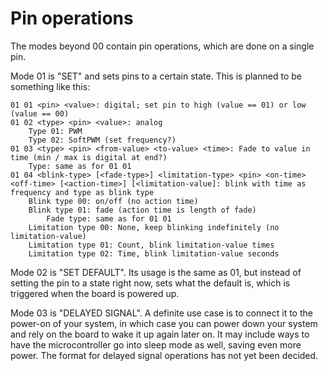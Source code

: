 
Pin operations
==============

The modes beyond 00 contain pin operations, which are done on a single pin.

Mode 01 is "SET" and sets pins to a certain state. This is planned to be something like this:

    01 01 <pin> <value>: digital; set pin to high (value == 01) or low (value == 00)
    01 02 <type> <pin> <value>: analog
        Type 01: PWM
        Type 02: SoftPWM (set frequency?)
    01 03 <type> <pin> <from-value> <to-value> <time>: Fade to value in time (min / max is digital at end?)
        Type: same as for 01 01
    01 04 <blink-type> [<fade-type>] <limitation-type> <pin> <on-time> <off-time> [<action-time>] [<limitation-value]: blink with time as frequency and type as blink type
        Blink type 00: on/off (no action time) 
        Blink type 01: fade (action time is length of fade)
            Fade type: same as for 01 01
        Limitation type 00: None, keep blinking indefinitely (no limitation-value)
        Limitation type 01: Count, blink limitation-value times
        Limitation type 02: Time, blink limitation-value seconds

Mode 02 is "SET DEFAULT". Its usage is the same as 01, but instead of setting the pin to a state
right now, sets what the default is, which is triggered when the board is powered up.

Mode 03 is "DELAYED SIGNAL". A definite use case is to connect it to the power-on of your system,
in which case you can power down your system and rely on the board to wake it up again later on.
It may include ways to have the microcontroller go into sleep mode as well, saving even more power.
The format for delayed signal operations has not yet been decided.